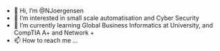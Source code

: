 - 👋 Hi, I’m @NJoergensen
- 👀 I’m interested in small scale automatisation and Cyber Security
- 🌱 I’m currently learning Global Business Informatics at University, and CompTIA A+ and Network +
- 📫 How to reach me ...

<!---
NJoergensen/NJoergensen is a ✨ special ✨ repository because its `README.md` (this file) appears on your GitHub profile.
You can click the Preview link to take a look at your changes.
--->
